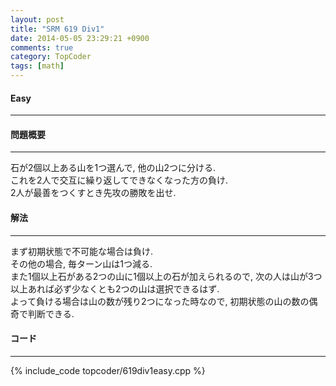 ```yaml
---
layout: post
title: "SRM 619 Div1"
date: 2014-05-05 23:29:21 +0900
comments: true
category: TopCoder
tags: [math]
---
```


#### Easy

**** 

#### 問題概要

****

石が2個以上ある山を1つ選んで, 他の山2つに分ける.  
これを2人で交互に繰り返してできなくなった方の負け.  
2人が最善をつくすとき先攻の勝敗を出せ.

#### 解法

****

まず初期状態で不可能な場合は負け.  
その他の場合, 毎ターン山は1つ減る.  
また1個以上石がある2つの山に1個以上の石が加えられるので, 次の人は山が3つ以上あれば必ず少なくとも2つの山は選択できるはず.  
よって負ける場合は山の数が残り2つになった時なので, 初期状態の山の数の偶奇で判断できる.  

#### コード

****

{% include_code topcoder/619div1easy.cpp %}

